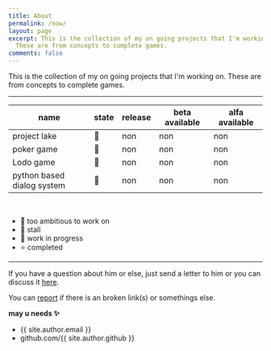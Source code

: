 ```yaml
---
title: About
permalink: /now/
layout: page
excerpt: This is the collection of my on going projects that I'm working on.
  These are from concepts to complete games.
comments: false
---
```


This is the collection of my on going projects that I'm working on.
These are from concepts to complete games.

<hr>

| name                       | state | release | beta available | alfa available |
|----------------------------|-------|---------|----------------|----------------|
| project lake               | 🔸    | non     | non            | non            |
| poker game                 | 🌲    | non     | non            | non            |
| Lodo game                  | 🌲    | non     | non            | non            |
| python based dialog system | 🌲    | non     | non            | non            |

<br>

- 🔹 too ambitious to work on
- 🔸 stall
- 🌲 work in progress
- ⭐ completed

<hr>

If you have a question about him or else, just send a letter to him or you can discuss it [here](https://github.com/mayank-prasoon/mayank-prasoon.github.io/discussions).

You can [report](https://github.com/mayank-prasoon/mayank-prasoon.github.io/issues) if there is an broken link(s) or somethings else.

**may u needs ✨**

- {{ site.author.email }}
- github.com/{{ site.author.github }}
